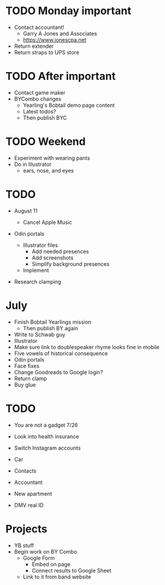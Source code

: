 # TODO Monday important
* Contact accountant!
    * Garry A Jones and Associates
    * https://www.jonescpa.net
* Return extender
* Return straps to UPS store

# TODO After important
* Contact game maker
* BYCombo changes
    * Yearling's Bobtail demo page content
    * Latest todos?
    * Then publish BYC

# TODO Weekend
* Experiment with wearing pants
* Do in Illustrator
    * ears, nose, and eyes

# TODO
* August 11
    * Cancel Apple Music
    
* Odin portals
    * Illustrator files
        * Add needed presences
        * Add screenshots
        * Simplify background presences
    * Implement
<!-- * Didi past ending
    * Make sketch to scan
        * Photo scrapbook
    * Implement -->
<!-- * My 100,000th Dream
    * Create Illustrator file
    * Add dream final presence
    * Design and draw dream final -->
* Research clamping

# July
* Finish Bobtail Yearlings mission
    * Then publish BY again
* Write to Schwab guy
* Illustrator
* Make sure link to doublespeaker rhyme looks fine in mobile
* Five vowels of historical consequence
* Odin portals
* Face fixes
* Change Goodreads to Google login?
* Return clamp
* Buy glue

# TODO
* You are not a gadget 7/26
* Look into health insurance
* Switch Instagram accounts

* Car
* Contacts
* Accountant
* New apartment
* DMV real ID

# Projects
* YB stuff
* Begin work on BY Combo
    * Google Form
        * Embed on page
        * Connect results to Google Sheet
    * Link to it from band website
